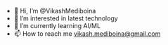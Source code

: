 - 👋 Hi, I’m @VikashMediboina
- 👀 I’m interested in latest technology
- 🌱 I’m currently learning AI/ML
- 📫 How to reach me vikash.mediboina@gmail.com

<!---
VikashMediboina/VikashMediboina is a ✨ special ✨ repository because its `README.md` (this file) appears on your GitHub profile.
You can click the Preview link to take a look at your changes.
--->
